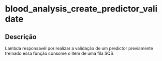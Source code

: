 # blood_analysis_create_predictor_validate

## Descrição

Lambda responsavél por realizar a validação de um predictor previamente treinado essa função consome o item de uma fila SQS.
